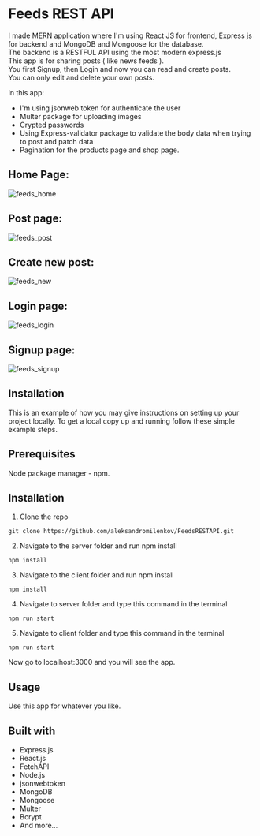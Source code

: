 
# Feeds REST API

I made MERN application where I'm using React JS for frontend, Express js for backend and MongoDB and Mongoose for the database.  
The backend is a RESTFUL API using the most modern express.js  
This app is for sharing posts ( like news feeds ).  
You first Signup, then Login and now you can read and create posts.  
You can only edit and delete your own posts.  

In this app:  
- I'm using jsonweb token for authenticate the user
- Multer package for uploading images
- Crypted passwords  
- Using Express-validator package to validate the body data when trying to post and patch data
- Pagination for the products page and shop page.
  


## Home Page:  
![feeds_home](https://github.com/aleksandromilenkov/expressShop/assets/64156983/e24a59f9-3afd-4c7d-9b28-e63a3d5512c3)


## Post page:  
![feeds_post](https://github.com/aleksandromilenkov/expressShop/assets/64156983/811b0227-f1d0-437c-8b13-7b305b9dd215)


## Create new post:  

![feeds_new](https://github.com/aleksandromilenkov/expressShop/assets/64156983/ee1f2766-ca92-4db7-9e8e-e7ab66e7a630)

## Login page:
![feeds_login](https://github.com/aleksandromilenkov/expressShop/assets/64156983/b71f1ea8-33ee-4c8f-acd8-4d7c0c8d896a)

## Signup page:  
![feeds_signup](https://github.com/aleksandromilenkov/expressShop/assets/64156983/6b3e7dce-57cb-4aeb-955a-bc09fab9a8d0)

## Installation
This is an example of how you may give instructions on setting up your project locally. To get a local copy up and running follow these simple example steps.

## Prerequisites
Node package manager - npm.  

## Installation
1. Clone the repo
```
git clone https://github.com/aleksandromilenkov/FeedsRESTAPI.git
```
2. Navigate to the server folder and run npm install
```npm
npm install 
```

3. Navigate to the client folder and run npm install
```npm
npm install 
```
4. Navigate to server folder and type this command in the terminal 
```npm
npm run start 
```

5. Navigate to client folder and type this command in the terminal 
```npm
npm run start 
```

Now go to localhost:3000 and you will see the app.
## Usage
Use this app for whatever you like.

## Built with
- Express.js
- React.js
- FetchAPI
- Node.js
- jsonwebtoken 
- MongoDB  
- Mongoose  
- Multer  
- Bcrypt
- And more...  

